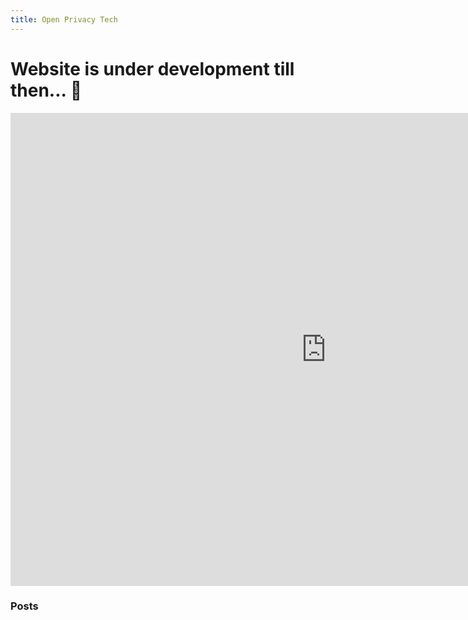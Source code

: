 ```yaml
---
title: Open Privacy Tech
---
```


# Website is under development till then... 🎸

<iframe width="1009" height="757" src="https://www.youtube.com/embed/v2AC41dglnM" title="AC/DC - Thunderstruck (Official Video)" frameborder="0" allow="accelerometer; autoplay; clipboard-write; encrypted-media; gyroscope; picture-in-picture" allowfullscreen></iframe>


### Posts